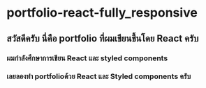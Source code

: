 # portfolio-react-fully_responsive

## สวัสดีครับ นี่คือ portfolio ที่ผมเขียนขึ้นโดย React ครับ
### ผมกำลังศึกษาการเขียน React และ styled components
### เลยลองทำ portfolioด้วย React และ Styled components ครับ
